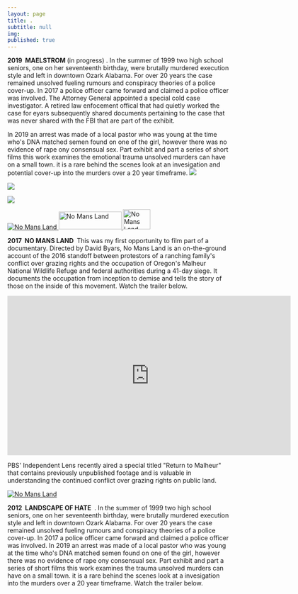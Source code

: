 ```yaml
---
layout: page
title: .
subtitle: null
img: 
published: true
---
```


 <p><strong> 2019&nbsp; MAELSTROM </strong> (in progress)&nbsp;. In the summer of 1999 two high school seniors, one on her seventeenth birthday, were brutally murdered execution style and left in downtown Ozark Alabama. For over 20 years the case remained unsolved fueling rumours and conspiracy theories of a police cover-up. In 2017 a police officer came forward and claimed a police officer was involved. The Attorney General appointed a special cold case investigator. A retired law enfocement offical that had quietly worked the case for eyars subsequently shared documents pertaining to the case that was never shared with the FBI that are part of the exhibit. 
 <P>In 2019 an arrest was made of a local pastor who was young at the time who's DNA matched semen found on one of the girl, however there was no evidence of rape ony consensual sex. Part exhibit and part a series of short films this work examines the emotional trauma unsolved murders can have on a small town. it is a rare behind the scenes look at an invesigation and potential cover-up into the murders over a 20 year timeframe.
  

<img src="https://jonbcarroll.s3.us-east-2.amazonaws.com/book-1.jpg">
<p>
<img src="https://jonbcarroll.s3.us-east-2.amazonaws.com/book-2.jpg">
 <p>
  <img src="https://jonbcarroll.s3.us-east-2.amazonaws.com/book-3.jpg">

</p>
<p>
<a href="https://www.amazon.com/No-Mans-Land-Steve-Grasty/dp/B075RPK5HJ/ref=sr_1_1?keywords=%22David+Garrett+Byars%22&qid=1570629635&s=instant-video&sr=1-1">
<img border="0" alt="No Mans Land" src="https://jonbcarroll.s3.us-east-2.amazonaws.com/nomansland-cover.jpg"  >
</a>
<a href="https://watch.amazon.com/watch?asin=B075RPK5HJ">
<img border="0" alt="No Mans Land" src="https://jonbcarroll.s3.us-east-2.amazonaws.com/watch-now.jpg" height="40" width="142" ></a><a href="https://watch.amazon.com/watch?asin=B075RPK5HJ">
<img border="0" alt="No Mans Land" src="https://jonbcarroll.s3.us-east-2.amazonaws.com/dvdorder.jpg" height="45" width="62" >
</a>
    <br  />
<p>

<p><strong> 2017&nbsp; NO MANS LAND </strong>&nbsp;This was my first opportunity to film part of a documentary. Directed by David Byars, No Mans Land is an on-the-ground account of the 2016 standoff between protestors of a ranching family's conflict over grazing rights and the occupation of Oregon's Malheur National Wildlife Refuge and federal authorities during a 41-day siege. It documents the occupation from inception to demise and tells the story of those on the inside of this movement. Watch the trailer below.
</p>
<iframe src="https://player.vimeo.com/video/240876418?color=fdf7f6&byline=0&portrait=0" width="640" height="360" frameborder="0" allow="autoplay; fullscreen" allowfullscreen></iframe>

  <br  />
<p>
PBS' Independent Lens recently aired a special titled "Return to Malheur" that contains previously unpublished footage and is valuable in understanding the continued conflict over grazing rights on public land.
<p><a href="http://www.pbs.org/independentlens/videos/back-to-malheur-two-years-later/">
<img border="0" alt="No Mans Land" src="https://jonbcarroll.s3.us-east-2.amazonaws.com/returnto.jpg" >
</a>

 <p><strong> 2012&nbsp; LANDSCAPE OF HATE </strong> &nbsp;. In the summer of 1999 two high school seniors, one on her seventeenth birthday, were brutally murdered execution style and left in downtown Ozark Alabama. For over 20 years the case remained unsolved fueling rumours and conspiracy theories of a police cover-up. In 2017 a police officer came forward and claimed a police officer was involved. In 2019 an arrest was made of a local pastor who was young at the time who's DNA matched semen found on one of the girl, however there was no evidence of rape ony consensual sex. Part exhibit and part a series of short films this work examines the trauma unsolved murders can have on a small town. it is a rare behind the scenes look at a invesigation into the murders over a 20 year timeframe.
 Watch the trailer below.
</p>
<p>

  

  <br  />
